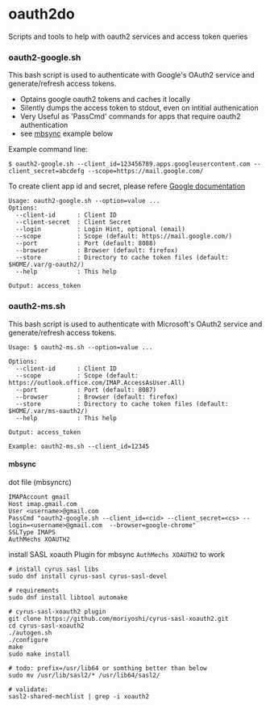 # oauth2do
Scripts and tools to help with oauth2 services and access token queries

### oauth2-google.sh

This bash script is used to authenticate with Google's OAuth2 service and generate/refresh access tokens.

- Optains google oauth2 tokens and caches it locally
- Silently dumps the access token to stdout, even on intitial authenication
- Very Useful as 'PassCmd' commands for apps that require oauth2 authentication
- see [mbsync](README.md#mbsync) example below

Example command line:

  `$ oauth2-google.sh --client_id=123456789.apps.googleusercontent.com --client_secret=abcdefg --scope=https://mail.google.com/`

To create client app id and secret, please refere [Google documentation](https://developers.google.com/adwords/api/docs/guides/authentication)

```
Usage: oauth2-google.sh --option=value ...
Options:
  --client-id      : Client ID
  --client-secret  : Client Secret
  --login          : Login Hint, optional (email)
  --scope          : Scope (default: https://mail.google.com/)
  --port           : Port (default: 8088)
  --browser        : Browser (default: firefox)
  --store          : Directory to cache token files (default: $HOME/.var/g-oauth2/)
  --help           : This help

Output: access_token
```

### oauth2-ms.sh

This bash script is used to authenticate with Microsoft's OAuth2 service and generate/refresh access tokens.

```
Usage: $ oauth2-ms.sh --option=value ...

Options:
  --client-id      : Client ID
  --scope          : Scope (default: https://outlook.office.com/IMAP.AccessAsUser.All)
  --port           : Port (default: 8087)
  --browser        : Browser (default: firefox)
  --store          : Directory to cache token files (default: $HOME/.var/ms-oauth2/)
  --help           : This help

Output: access_token

Example: oauth2-ms.sh --client_id=12345
```

#### mbsync
dot file (mbsyncrc)
```
IMAPAccount gmail
Host imap.gmail.com
User <username>@gmail.com
PassCmd "oauth2-google.sh --client_id=<cid> --client_secret=<cs> --login=<username>@gmail.com  --browser=google-chrome"
SSLType IMAPS
AuthMechs XOAUTH2
```

install SASL xoauth Plugin for mbsync `AuthMechs XOAUTH2` to work
```
# install cyrus sasl libs
sudo dnf install cyrus-sasl cyrus-sasl-devel

# requirements
sudo dnf install libtool automake

# cyrus-sasl-xoauth2 plugin
git clone https://github.com/moriyoshi/cyrus-sasl-xoauth2.git
cd cyrus-sasl-xoauth2
./autogen.sh
./configure
make
sudo make install

# todo: prefix=/usr/lib64 or somthing better than below
sudo mv /usr/lib/sasl2/* /usr/lib64/sasl2/

# validate:
sasl2-shared-mechlist | grep -i xoauth2
```
